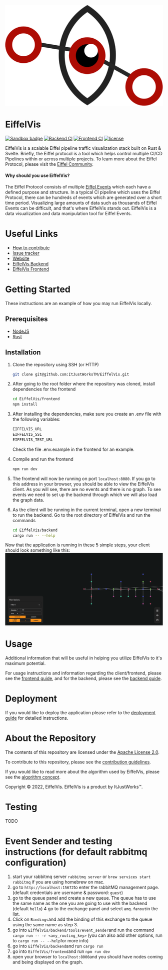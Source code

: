 [![EiffelVis](assets/branding/eiffel_vis_eye.svg)](https://github.com/ItJustWorksTM/EiffelVis)

# EiffelVis

[![Sandbox badge](https://img.shields.io/badge/Stage-Sandbox-yellow)](https://github.com/eiffel-community/community/blob/master/PROJECT_LIFECYCLE.md#stage-sandbox)
[![Backend CI](https://github.com/ItJustWorksTM/EiffelVis/actions/workflows/backend_ci.yml/badge.svg)](https://github.com/ItJustWorksTM/EiffelVis/actions/workflows/backend_ci.yml)
[![Frontend CI](https://github.com/ItJustWorksTM/EiffelVis/actions/workflows/frontend_ci.yml/badge.svg)](https://github.com/ItJustWorksTM/EiffelVis/actions/workflows/frontend_ci.yml)
[![license](https://img.shields.io/badge/license-Apache--2.0-blue.svg)](./LICENSE)

EiffelVis is a scalable Eiffel pipeline traffic visualization stack built on Rust & Svelte. Briefly, the Eiffel protocol is a tool which helps control multiple CI/CD Pipelines within or across multiple projects. To learn more about the Eiffel Protocol, please visit the [Eiffel Community](https://eiffel-community.github.io/).

#### **Why should you use EiffelVis?**

The Eiffel Protocol consists of multiple [Eiffel Events](https://github.com/eiffel-community/eiffel/tree/master/eiffel-vocabulary) which each have a defined purpose and structure. In a typical CI pipeline which uses the Eiffel Protocol, there can be hundreds of events which are generated over a short time period. Visualizing large amounts of data such as thousands of Eiffel Events can be difficult, and that's where EiffelVis stands out. EiffelVis is a data visualization and data manipulation tool for Eiffel Events.

# Useful Links

- [How to contribute](./CONTRIBUTING.md)
- [Issue tracker](https://github.com/ItJustWorksTM/EiffelVis/issues)
- [Website](https://itjustworkstm.github.io/EiffelVis/)
- [EiffelVis Backend](./backend)
- [EiffelVis Frontend](./frontend)

# Getting Started

These instructions are an example of how you may run EiffelVis locally.

## Prerequisites

- [NodeJS](https://nodejs.org/en/)
- [Rust](https://www.rust-lang.org/tools/install)

## Installation

1. Clone the repository using SSH (or HTTP)

   ```bash
   git clone git@github.com:ItJustWorksTM/EiffelVis.git
   ```

2. After going to the root folder where the repository was cloned, install dependencies for the frontend

   ```bash
   cd EiffelVis/frontend
   npm install
   ```

3. After installing the dependencies, make sure you create an .env file with the following variables:
   ```js
   EIFFELVIS_URL
   EIFFELVIS_SSL
   EIFFELVIS_TEST_URL
   ```
   Check the file .env.example in the frontend for an example.

4. Compile and run the frontend

   ```bash
   npm run dev
   ```

5. The frontend will now be running on port `localhost:8080`. If you go to this address in your browser, you should be able to view the EiffelVis client. As you will see, there are no events and there is no graph. To see events we need to set up the backend through which we will also load the graph data.

6. As the client will be running in the current terminal, open a new terminal to run the backend. Go to the root directory of EiffelVis and run the commands

   ```bash
   cd EiffelVis/backend
   cargo run -- --help
   ```

Now that the application is running in these 5 simple steps, your client should look something like this: ![sample image](./assets/sample_graph.png)

# Usage

Additional information that will be useful in helping you utilize EiffelVis to it's maximum potential.

For usage instructions and information regarding the client/frontend, please see the [frontend guide](./frontend/README.md), and for the backend, please see the [backend guide](./backend/README.md).

# Deployment

If you would like to deploy the application please refer to the [deployment guide](./DEPLOYMENT.md) for detailed instructions.

# About the Repository

The contents of this repository are licensed under the [Apache License 2.0](./LICENSE).

To contribute to this repository, please see the [contribution guidelines](./CONTRIBUTING.md).

If you would like to read more about the algorithm used by EiffelVis, please see the [algorithm concept](./frontend/README.md#layout-algorithm).

Copyright © 2022, EiffelVis. EiffelVis is a product by ItJustWorks™.

# Testing

TODO

# Event Sender and testing instructions (for default rabbitmq configuration)

1. start your rabbitmq server 
  `rabbitmq server` or `brew services start rabbitmq` if you are using homebrew on mac. 
2. go to `http://localhost:15672`to enter the rabbitMQ management page. (default credentials are username & password: `guest`)
3. go to the queue panel and create a new queue. The queue has to use the same name as the one you are going to use with the backend (default `hello`)
4 go to the exchange panel and select `amq.fanout`in the list.
5. Click on `Bindings`and add the binding of this exchange to the queue using the same name as step 3. 
6. go into `EiffelVis/backend/tools/event_sender`and run the command `cargo run -- -r <any_routing_key>` (you can also add other options, run to `cargo run -- --help`for more info)
7. go into `EiffelVis/backend`and run `cargo run`
8. go into `EiffelVis/frontend`and run `npm run dev`
9. open your browser to `localhost:8000`and you should have nodes coming and being displayed on the graph. 